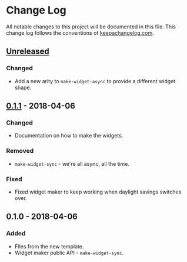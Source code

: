 # Change Log
All notable changes to this project will be documented in this file. This change log follows the conventions of [keepachangelog.com](http://keepachangelog.com/).

## [Unreleased]
### Changed
- Add a new arity to `make-widget-async` to provide a different widget shape.

## [0.1.1] - 2018-04-06
### Changed
- Documentation on how to make the widgets.

### Removed
- `make-widget-sync` - we're all async, all the time.

### Fixed
- Fixed widget maker to keep working when daylight savings switches over.

## 0.1.0 - 2018-04-06
### Added
- Files from the new template.
- Widget maker public API - `make-widget-sync`.

[Unreleased]: https://github.com/your-name/lrs/compare/0.1.1...HEAD
[0.1.1]: https://github.com/your-name/lrs/compare/0.1.0...0.1.1
